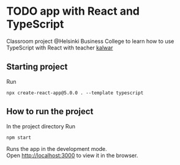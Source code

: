 # TODO app with React and TypeScript

Classroom project @Helsinki Business College to learn how to use TypeScript with React
with teacher [kalwar](https://github.com/kalwar)

## Starting project

Run

```shell
npx create-react-app@5.0.0 . --template typescript
```

## How to run the project

In the project directory
Run

```shell
npm start
```

Runs the app in the development mode.\
Open [http://localhost:3000](http://localhost:3000) to view it in the browser.

